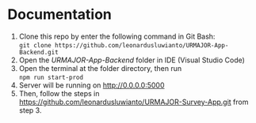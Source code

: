 # Documentation

1. Clone this repo by enter the following command in Git Bash:<br>`git clone https://github.com/leonardusluwianto/URMAJOR-App-Backend.git`
2. Open the *URMAJOR-App-Backend* folder in IDE (Visual Studio Code)
3. Open the terminal at the folder directory, then run<br>`npm run start-prod`
4. Server will be running on http://0.0.0.0:5000
5. Then, follow the steps in https://github.com/leonardusluwianto/URMAJOR-Survey-App.git from step 3.